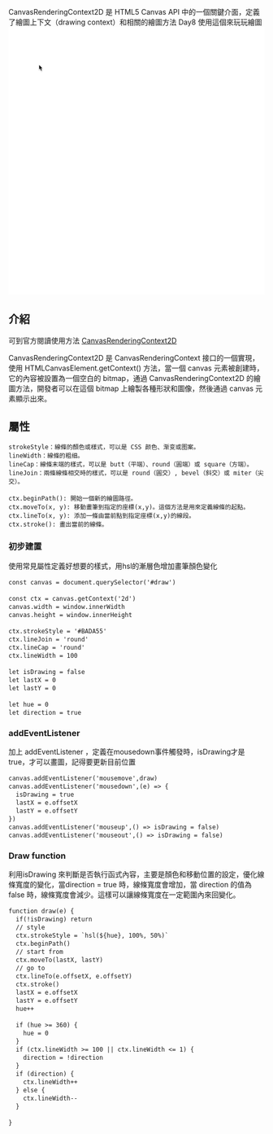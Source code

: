 
CanvasRenderingContext2D 是 HTML5 Canvas API 中的一個關鍵介面，定義了繪圖上下文（drawing context）和相關的繪圖方法
Day8 使用這個來玩玩繪圖
![demo](./day8-demo.gif)


## 介紹
可到官方閱讀使用方法 [CanvasRenderingContext2D ](https://developer.mozilla.org/en-US/docs/Web/API/CanvasRenderingContext2D)

CanvasRenderingContext2D 是 CanvasRenderingContext 接口的一個實現，使用 HTMLCanvasElement.getContext() 方法，當一個 canvas 元素被創建時，它的內容被設置為一個空白的 bitmap，通過 CanvasRenderingContext2D 的繪圖方法，開發者可以在這個 bitmap 上繪製各種形狀和圖像，然後通過 canvas 元素顯示出來。

## 屬性
```
strokeStyle：線條的顏色或樣式，可以是 CSS 颜色、渐变或图案。
lineWidth：線條的粗细。
lineCap：線條末端的樣式，可以是 butt（平端）、round（圓端）或 square（方端）。
lineJoin：兩條線條相交時的樣式，可以是 round（圓交）, bevel（斜交）或 miter（尖交）。

ctx.beginPath(): 開始一個新的繪圖路徑。
ctx.moveTo(x, y): 移動畫筆到指定的座標(x,y)。這個方法是用來定義線條的起點。
ctx.lineTo(x, y): 添加一條由當前點到指定座標(x,y)的線段。
ctx.stroke(): 畫出當前的線條。
```

### 初步建置
使用常見屬性定義好想要的樣式，用hsl的漸層色增加畫筆顏色變化
```
const canvas = document.querySelector('#draw')

const ctx = canvas.getContext('2d')
canvas.width = window.innerWidth
canvas.height = window.innerHeight

ctx.strokeStyle = '#BADA55'
ctx.lineJoin = 'round'
ctx.lineCap = 'round'
ctx.lineWidth = 100

let isDrawing = false
let lastX = 0
let lastY = 0

let hue = 0
let direction = true
```
### addEventListener
加上 addEventListener ，定義在mousedown事件觸發時，isDrawing才是true，才可以畫圖，記得要更新目前位置
```javascript!
canvas.addEventListener('mousemove',draw)
canvas.addEventListener('mousedown',(e) => {
  isDrawing = true
  lastX = e.offsetX
  lastY = e.offsetY
})
canvas.addEventListener('mouseup',() => isDrawing = false)
canvas.addEventListener('mouseout',() => isDrawing = false)
```

### Draw function
利用isDrawing 來判斷是否執行函式內容，主要是顏色和移動位置的設定，優化線條寬度的變化，當direction =  true 時，線條寬度會增加，當 direction 的值為 false 時，線條寬度會減少。這樣可以讓線條寬度在一定範圍內來回變化。


```
function draw(e) {
  if(!isDrawing) return
  // style
  ctx.strokeStyle = `hsl(${hue}, 100%, 50%)`
  ctx.beginPath()
  // start from
  ctx.moveTo(lastX, lastY)
  // go to
  ctx.lineTo(e.offsetX, e.offsetY)
  ctx.stroke()
  lastX = e.offsetX
  lastY = e.offsetY
  hue++

  if (hue >= 360) {
    hue = 0
  }
  if (ctx.lineWidth >= 100 || ctx.lineWidth <= 1) {
    direction = !direction
  }
  if (direction) {
    ctx.lineWidth++
  } else {
    ctx.lineWidth--
  }

}
```
